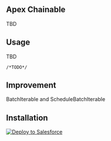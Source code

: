 ## Apex Chainable
TBD

## Usage
TBD

```apex
/*TODO*/
```

## Improvement

BatchIterable and ScheduleBatchIterable

## Installation
<a href="https://githubsfdeploy.herokuapp.com?owner=scolladon&repo=apex-chainable">
  <img alt="Deploy to Salesforce"
       src="https://raw.githubusercontent.com/afawcett/githubsfdeploy/master/deploy.png">
</a>
